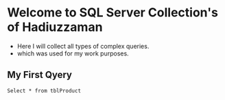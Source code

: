 # Welcome to SQL Server Collection's of Hadiuzzaman
- Here I will collect all types of complex queries.
- which was used for my work purposes.

## My First Qyery
```
Select * from tblProduct

```
